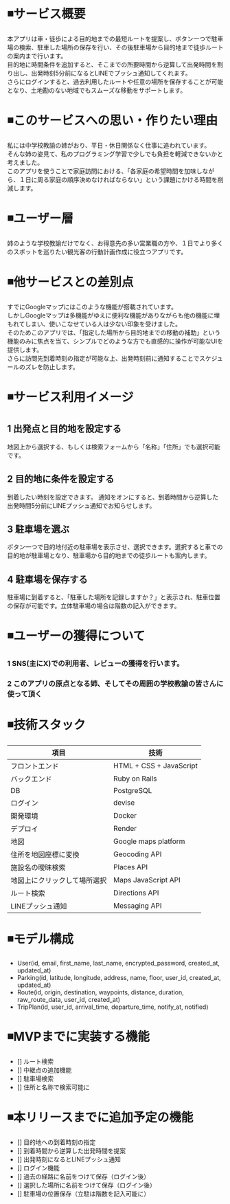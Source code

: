 # ◾️サービス概要
本アプリは車・徒歩による目的地までの最短ルートを提案し、ボタン一つで駐車場の検索、駐車した場所の保存を行い、その後駐車場から目的地まで徒歩ルートの案内まで行います。<br>
目的地に時間条件を追加すると、そこまでの所要時間から逆算して出発時間を割り出し、出発時刻5分前になるとLINEでプッシュ通知してくれます。<br>
さらにログインすると、過去利用したルートや任意の場所を保存することが可能となり、土地勘のない地域でもスムーズな移動をサポートします。<br>

# ◾️このサービスへの思い・作りたい理由
私には中学校教諭の姉がおり、平日・休日関係なく仕事に追われています。<br>そんな姉の姿見て、私のプログラミング学習で少しでも負担を軽減できないかと考えました。<br>
このアプリを使うことで家庭訪問における、「各家庭の希望時間を加味しながら、１日に周る家庭の順序決めなければならない」という課題にかける時間を削減します。<br>

# ◾️ユーザー層
姉のような学校教諭だけでなく、お得意先の多い営業職の方や、１日でより多くのスポットを巡りたい観光客の行動計画作成に役立つアプリです。

# ◾️他サービスとの差別点
すでにGoogleマップにはこのような機能が搭載されています。<br>しかしGoogleマップは多機能がゆえに便利な機能がありながらも他の機能に埋もれてしまい、使いこなせている人は少ない印象を受けました。<br>
そのためこのアプリでは、「指定した場所から目的地までの移動の補助」という機能のみに焦点を当て、シンプルでどのような方でも直感的に操作が可能なUIを提供します。<br>
さらに訪問先到着時刻の指定が可能な上、出発時刻前に通知することでスケジュールのズレを防止します。<br>

# ◾️サービス利用イメージ

## 1 出発点と目的地を設定する
地図上から選択する、もしくは検索フォームから「名称」「住所」でも選択可能です。

## 2 目的地に条件を設定する
到着したい時刻を設定できます。
通知をオンにすると、到着時間から逆算した出発時間5分前にLINEプッシュ通知でお知らせします。

## 3 駐車場を選ぶ
ボタン一つで目的地付近の駐車場を表示させ、選択できます。選択すると車での目的地が駐車場となり、駐車場から目的地までの徒歩ルートも案内します。

## 4 駐車場を保存する
駐車場に到着すると、「駐車した場所を記録しますか？」と表示され、駐車位置の保存が可能です。立体駐車場の場合は階数の記入ができます。

# ◾️ユーザーの獲得について

### 1 SNS(主にX)での利用者、レビューの獲得を行います。

### 2 このアプリの原点となる姉、そしてその周囲の学校教諭の皆さんに使って頂く

# ◾️技術スタック
|  項目  |  技術  |
| ------ | ------ |
| フロントエンド | HTML + CSS + JavaScript |
| バックエンド | Ruby on Rails |
| DB | PostgreSQL |
| ログイン | devise |
| 開発環境 | Docker |
| デプロイ | Render |
| 地図 | Google maps platform |
| 住所を地図座標に変換 | Geocoding API |
| 施設名の曖昧検索 | Places API |
| 地図上にクリックして場所選択 | Maps JavaScript API |
| ルート検索 | Directions API |
| LINEプッシュ通知 | Messaging API |

# ◾️モデル構成
- User(id, email, first_name, last_name, encrypted_password, created_at, updated_at)
- Parking(id, latitude, longitude, address, name, floor, user_id, created_at, updated_at)
- Route(id, origin, destination, waypoints, distance, duration, raw_route_data, user_id, created_at)
- TripPlan(id, user_id, arrival_time, departure_time, notify_at, notified)

# ◾️MVPまでに実装する機能

* [] ルート検索
* [] 中継点の追加機能
* [] 駐車場検索
* [] 住所と名称で検索可能に

# ◾️本リリースまでに追加予定の機能

* [] 目的地への到着時刻の指定
* [] 到着時間から逆算した出発時間を提案
* [] 出発時刻になるとLINEプッシュ通知
* [] ログイン機能
* [] 過去の経路に名前をつけて保存（ログイン後）
* [] 選択した場所に名前をつけて保存（ログイン後）
* [] 駐車場の位置保存（立駐は階数を記入可能に）

